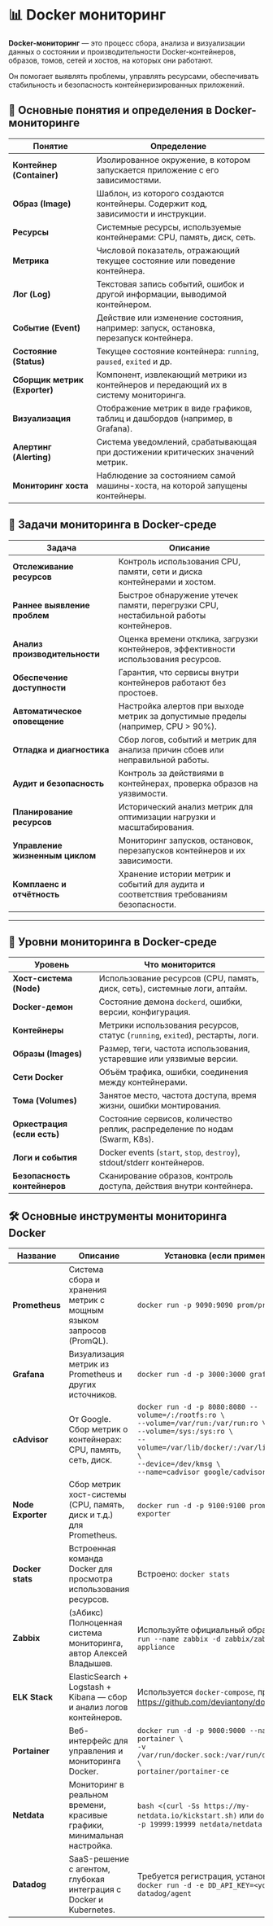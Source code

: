 # 📊 Docker мониторинг

**Docker-мониторинг** — это процесс сбора, анализа и визуализации данных о состоянии и производительности Docker-контейнеров, образов, томов, сетей и хостов, на которых они работают. 

Он помогает выявлять проблемы, управлять ресурсами, обеспечивать стабильность и безопасность контейнеризированных приложений.

## 🧩 Основные понятия и определения в Docker-мониторинге

| Понятие                  | Определение                                                                                     |
|--------------------------|--------------------------------------------------------------------------------------------------|
| **Контейнер (Container)**| Изолированное окружение, в котором запускается приложение с его зависимостями.                   |
| **Образ (Image)**        | Шаблон, из которого создаются контейнеры. Содержит код, зависимости и инструкции.               |
| **Ресурсы**              | Системные ресурсы, используемые контейнерами: CPU, память, диск, сеть.                          |
| **Метрика**              | Числовой показатель, отражающий текущее состояние или поведение контейнера.                     |
| **Лог (Log)**            | Текстовая запись событий, ошибок и другой информации, выводимой контейнером.                    |
| **Событие (Event)**      | Действие или изменение состояния, например: запуск, остановка, перезапуск контейнера.           |
| **Состояние (Status)**   | Текущее состояние контейнера: `running`, `paused`, `exited` и др.                              |
| **Сборщик метрик (Exporter)**| Компонент, извлекающий метрики из контейнеров и передающий их в систему мониторинга.       |
| **Визуализация**         | Отображение метрик в виде графиков, таблиц и дашбордов (например, в Grafana).                   |
| **Алертинг (Alerting)**  | Система уведомлений, срабатывающая при достижении критических значений метрик.                  |
| **Мониторинг хоста**     | Наблюдение за состоянием самой машины-хоста, на которой запущены контейнеры.                    |


## 🎯 Задачи мониторинга в Docker-среде

| Задача                         | Описание                                                                                     |
|-------------------------------|----------------------------------------------------------------------------------------------|
| **Отслеживание ресурсов**      | Контроль использования CPU, памяти, сети и диска контейнерами и хостом.                     |
| **Раннее выявление проблем**   | Быстрое обнаружение утечек памяти, перегрузки CPU, нестабильной работы контейнеров.         |
| **Анализ производительности**  | Оценка времени отклика, загрузки контейнеров, эффективности использования ресурсов.         |
| **Обеспечение доступности**    | Гарантия, что сервисы внутри контейнеров работают без простоев.                             |
| **Автоматическое оповещение**  | Настройка алертов при выходе метрик за допустимые пределы (например, CPU > 90%).           |
| **Отладка и диагностика**      | Сбор логов, событий и метрик для анализа причин сбоев или неправильной работы.             |
| **Аудит и безопасность**       | Контроль за действиями в контейнерах, проверка образов на уязвимости.                       |
| **Планирование ресурсов**      | Исторический анализ метрик для оптимизации нагрузки и масштабирования.                     |
| **Управление жизненным циклом**| Мониторинг запусков, остановок, перезапусков контейнеров и их зависимости.                 |
| **Комплаенс и отчётность**     | Хранение истории метрик и событий для аудита и соответствия требованиям безопасности.       |

---

## 🧱 Уровни мониторинга в Docker-среде

| Уровень                        | Что мониторится                                                                 |
|-------------------------------|----------------------------------------------------------------------------------|
| **Хост-система (Node)**        | Использование ресурсов (CPU, память, диск, сеть), системные логи, аптайм.       |
| **Docker-демон**              | Состояние демона `dockerd`, ошибки, версии, конфигурация.                        |
| **Контейнеры**                | Метрики использования ресурсов, статус (`running`, `exited`), рестарты, логи.   |
| **Образы (Images)**           | Размер, теги, частота использования, устаревшие или уязвимые версии.            |
| **Сети Docker**               | Объём трафика, ошибки, соединения между контейнерами.                           |
| **Тома (Volumes)**            | Занятое место, частота доступа, время жизни, ошибки монтирования.              |
| **Оркестрация (если есть)**   | Состояние сервисов, количество реплик, распределение по нодам (Swarm, K8s).     |
| **Логи и события**            | Docker events (`start`, `stop`, `destroy`), stdout/stderr контейнеров.         |
| **Безопасность контейнеров**  | Сканирование образов, контроль доступа, действия внутри контейнера.             |


## 🛠️ Основные инструменты мониторинга Docker

| Название        | Описание                                                                | Установка (если применимо)                                                                 |
|------------------|-------------------------------------------------------------------------|---------------------------------------------------------------------------------------------|
| **Prometheus**   | Система сбора и хранения метрик с мощным языком запросов (PromQL).      | `docker run -p 9090:9090 prom/prometheus`                                                   |
| **Grafana**      | Визуализация метрик из Prometheus и других источников.                  | `docker run -d -p 3000:3000 grafana/grafana`                                                |
| **cAdvisor**     | От Google. Сбор метрик о контейнерах: CPU, память, сеть, диск.          | `docker run -d -p 8080:8080 --volume=/:/rootfs:ro \`<br>`--volume=/var/run:/var/run:ro \`<br>`--volume=/sys:/sys:ro \`<br>`--volume=/var/lib/docker/:/var/lib/docker:ro \`<br>`--device=/dev/kmsg \`<br>`--name=cadvisor google/cadvisor:latest` |
| **Node Exporter**| Сбор метрик хост-системы (CPU, память, диск и т.д.) для Prometheus.     | `docker run -d -p 9100:9100 prom/node-exporter`                                             |
| **Docker stats** | Встроенная команда Docker для просмотра использования ресурсов.         | Встроено: `docker stats`                                                                    |
| **Zabbix**       | (зАбикс) Полноценная система мониторинга, автор Алексей Владышев.       | Используйте официальный образ: `docker run --name zabbix -d zabbix/zabbix-appliance`       |
| **ELK Stack**    | ElasticSearch + Logstash + Kibana — сбор и анализ логов контейнеров.    | Используется `docker-compose`, пример: https://github.com/deviantony/docker-elk            |
| **Portainer**    | Веб-интерфейс для управления и мониторинга Docker.                      | `docker run -d -p 9000:9000 --name portainer \`<br>`-v /var/run/docker.sock:/var/run/docker.sock \`<br>`portainer/portainer-ce` |
| **Netdata**      | Мониторинг в реальном времени, красивые графики, минимальная настройка. | `bash <(curl -Ss https://my-netdata.io/kickstart.sh)` или `docker run -d -p 19999:19999 netdata/netdata` |
| **Datadog**      | SaaS-решение с агентом, глубокая интеграция с Docker и Kubernetes.      | Требуется регистрация, установка агента: `docker run -d -e DD_API_KEY=<your_key> datadog/agent` |
